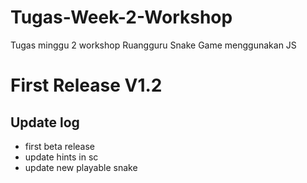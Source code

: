 # Tugas-Week-2-Workshop
Tugas minggu 2 workshop Ruangguru Snake Game menggunakan JS

# First Release V1.2

## Update log
- first beta release
- update hints in sc
- update new playable snake
